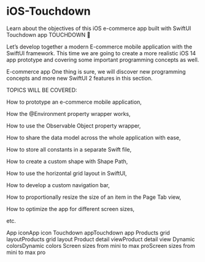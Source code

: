 # iOS-Touchdown

Learn about the objectives of this iOS e-commerce app built with SwiftUI
Touchdown app
TOUCHDOWN 🏈

Let’s develop together a modern E-commerce mobile application with the SwiftUI framework. This time we are going to create a more realistic iOS 14 app prototype and covering some important programming concepts as well.

E-commerce app
One thing is sure, we will discover new programming concepts and more new SwiftUI 2 features in this section.

TOPICS WILL BE COVERED:

How to prototype an e-commerce mobile application,

How the @Environment property wrapper works,

How to use the Observable Object property wrapper,

How to share the data model across the whole application with ease,

How to store all constants in a separate Swift file,

How to create a custom shape with Shape Path,

How to use the horizontal grid layout in SwiftUI,

How to develop a custom navigation bar,

How to proportionally resize the size of an item in the Page Tab view,

How to optimize the app for different screen sizes,

etc.

App iconApp icon
Touchdown appTouchdown app
Products grid layoutProducts grid layout
Product detail viewProduct detail view
Dynamic colorsDynamic colors
Screen sizes from mini to max proScreen sizes from mini to max pro
